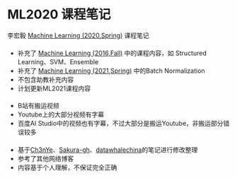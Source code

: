 # ML2020 课程笔记

李宏毅 [Machine Learning (2020,Spring)](http://speech.ee.ntu.edu.tw/~tlkagk/courses_ML20.html) 课程笔记

#### 

- 补充了 [Machine Learning (2016,Fall)](http://speech.ee.ntu.edu.tw/~tlkagk/courses_ML16.html) 中的课程内容，如 Structured Learning、SVM、Ensemble
- 补充了 [Machine Learning (2021,Spring)](https://speech.ee.ntu.edu.tw/~hylee/ml/2021-spring.html) 中的Batch Normalization
- 不包含助教补充内容
- 计划更新ML2021课程内容

#### 


- B站有搬运视频
- Youtube上的大部分视频有字幕
- 百度AI Studio中的视频也有字幕，不过大部分是搬运Youtube，非搬运部分错误较多

#### 


- 基于[Ch3nYe](https://github.com/Ch3nYe/ML-notes/tree/main/note-md)、[Sakura-gh](https://github.com/Sakura-gh/ML-notes)、[datawhalechina](https://github.com/datawhalechina/leeml-notes)的笔记进行修改整理
- 参考了其他网络博客
- 内容基于个人理解，不保证完全正确

  
